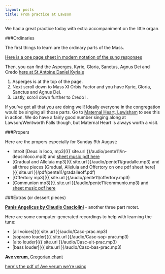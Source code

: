 ```yaml
---
layout: posts
title: From practice at Lawson
---
```


We had a great practice today with extra accompaniment on the little organ.

###Ordinaries

The first things to learn are the ordinary parts of the Mass.

[Here is a one page sheet in modern notation of the sung responses](http://www.ccwatershed.org/pdfs/5621-responses-traditional-latin-mass/download/)

Then, you can find the Asperges, Kyrie, Gloria, Sanctus, Agnus Dei and Credo [here at St Antoine Daniel Kyriale](http://www.ccwatershed.org/kyriale/) 

1. Asperges is at the top of the page.
2. Next scroll down to Mass XI Orbis Factor and you have Kyrie, Gloria, Sanctus and Agnus Dei.
3. Lastly, scroll down further to Credo I.

If you've got all that you are doing well!  Ideally everyone in the congregation would be singing all those parts.  Go to [Maternal Heart, Lewisham](http://www.maternalheart.org) to see this in action.  We do have a fairly good number singing along at Lawson/Wentworth Falls though, but Maternal Heart is always worth a visit.

###Propers

Here are the propers especially for Sunday 9th August:

* Introit [Deus in loco, mp3]({{ site.url }}/audio/pente11/in-deusinloco.mp3) and [sheet music pdf here](http://www.ccwatershed.org/pdfs/dcef_int_11th_sun_pentecost/download/)
* [Gradual and Alleluia mp3]({{ site.url }}/audio/pente11/gradalle.mp3) and all three pieces [Gradual, Alleluia and Offertory on one pdf sheet here]({{ site.url }}/pdf/pente11/gradalleoff.pdf)
* [Offertory mp3]({{ site.url }}/audio/pente11/offertory.mp3)
* [Communion mp3]({{ site.url }}/audio/pente11/communio.mp3) and [sheet music pdf here](http://www.ccwatershed.org/pdfs/dcef_com_11th_sun_pentecost/download/)

###Extras (or dessert pieces)

[**Panis Angelicus by Claudio Casciolini**][1] - another three part motet.

Here are some computer-generated recordings to help with learning the tune:

* [all voices]({{ site.url }}/audio/Casc-prac.mp3)
* [soprano louder]({{ site.url }}/audio/Casc-sop-prac.mp3)
* [alto louder]({{ site.url }}/audio/Casc-alt-prac.mp3)
* [bass louder]({{ site.url }}/audio/Casc-bas-prac.mp3)

[1]: http://www.cpdl.org/wiki/index.php/Panis_angelicus_a_3_(Claudio_Casciolini)

[**Ave verum**, Gregorian chant](http://gregorian-chant-hymns.com/hymns-2/ave-verum-corpus.html)

[here's the pdf of Ave verum we're using](http://www.brandt.id.au/music/hymnbook/aveverum.pdf)


